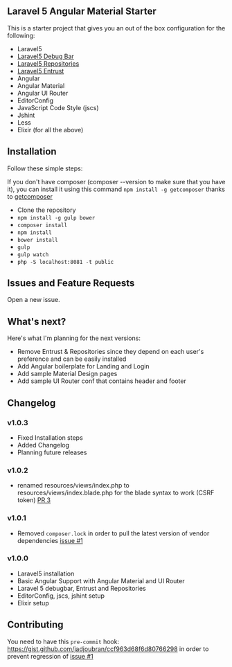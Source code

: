 ## Laravel 5 Angular Material Starter

This is a starter project that gives you an out of the box configuration for the following:

* Laravel5
* [Laravel5 Debug Bar](https://github.com/barryvdh/laravel-debugbar)
* [Laravel5 Repositories](https://github.com/Bosnadev/Repositories)
* [Laravel5 Entrust](https://github.com/Zizaco/entrust)
* Angular
* Angular Material
* Angular UI Router
* EditorConfig
* JavaScript Code Style (jscs)
* Jshint
* Less
* Elixir (for all the above)


## Installation

Follow these simple steps:

If you don't have composer (composer --version to make sure that you have it), you can install it using this command
`npm install -g getcomposer` thanks to [getcomposer](https://github.com/jadjoubran/getcomposer)

* Clone the repository
* `npm install -g gulp bower`
* `composer install`
* `npm install`
* `bower install`
* `gulp`
* `gulp watch`
* `php -S localhost:8081 -t public`


## Issues and Feature Requests

Open a new issue.

## What's next?

Here's what I'm planning for the next versions:

+ Remove Entrust & Repositories since they depend on each user's preference and can be easily installed
+ Add Angular boilerplate for Landing and Login
+ Add sample Material Design pages
+ Add sample UI Router conf that contains header and footer


## Changelog

### v1.0.3

+ Fixed Installation steps
+ Added Changelog
+ Planning future releases


### v1.0.2

+ renamed resources/views/index.php to resources/views/index.blade.php for the blade syntax to work (CSRF token) [PR 3](https://github.com/jadjoubran/laravel5-angular-material-starter/pull/3)


### v1.0.1

+ Removed `composer.lock` in order to pull the latest version of vendor dependencies [issue #1](https://github.com/jadjoubran/laravel5-angular-material-starter/issues/1)


### v1.0.0

+ Laravel5 installation
+ Basic Angular Support with Angular Material and UI Router
+ Laravel 5 debugbar, Entrust and Repositories
+ EditorConfig, jscs, jshint setup
+ Elixir setup



## Contributing

You need to have this `pre-commit` hook:
https://gist.github.com/jadjoubran/ccf963d68f6d80766298
in order to prevent regression of [issue #1](https://github.com/jadjoubran/laravel5-angular-material-starter/issues/1)